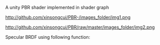 A unity PBR shader implemented in shader graph

http://github.com/xinsongcui/PBR-/images_folder/img1.png

http://github.com/xinsongcui/PBR/raw/master/images_folder/img2.png


Specular BRDF using following function:






